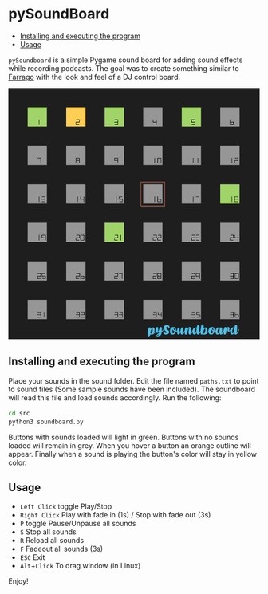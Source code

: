 # pySoundBoard

* [Installing and executing the program](#installing-and-executing-the-program)
* [Usage](#usage)

`pySoundboard` is a simple Pygame sound board for adding sound effects while recording podcasts. The goal was to create something similar to [Farrago](https://rogueamoeba.com/farrago/) with the look and feel of a DJ control board.

![screenshot](screenshots/screenshot.png)

## Installing and executing the program

Place your sounds in the sound folder. Edit the file named `paths.txt` to point to sound files (Some sample sounds have been included). The soundboard will read this file and load sounds accordingly. Run the following:

```bash
cd src
python3 soundboard.py
```
Buttons with sounds loaded will light in green. Buttons with no sounds loaded will remain in grey. When you hover a button an orange outline will appear. Finally when a sound is playing the button's color will stay in yellow color.

## Usage

* `Left Click` toggle Play/Stop
* `Right Click` Play with fade in (1s) / Stop with fade out (3s)
* `P` toggle Pause/Unpause all sounds
* `S` Stop all sounds
* `R` Reload all sounds
* `F` Fadeout all sounds (3s)
* `ESC` Exit
* `Alt`+`Click` To drag window (in Linux)

Enjoy!
